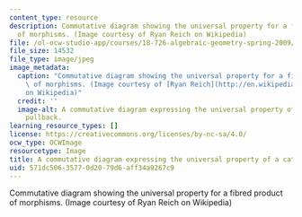 ```yaml
---
content_type: resource
description: Commutative diagram showing the universal property for a fibred product
  of morphisms. (Image courtesy of Ryan Reich on Wikipedia)
file: /ol-ocw-studio-app/courses/18-726-algebraic-geometry-spring-2009/571dc50635770d2079d6aff34a9267c9_18-726s09.jpg
file_size: 14532
file_type: image/jpeg
image_metadata:
  caption: "Commutative diagram showing the universal property for a fibred product\
    \ of morphisms. (Image courtesy of [Ryan Reich](http://en.wikipedia.org/wiki/File:Categorical_pullback_(expanded).svg)\_\
    on Wikipedia)"
  credit: ''
  image-alt: A commutative diagram expressing the universal property of a categorical
    pullback.
learning_resource_types: []
license: https://creativecommons.org/licenses/by-nc-sa/4.0/
ocw_type: OCWImage
resourcetype: Image
title: A commutative diagram expressing the universal property of a categorical pullback
uid: 571dc506-3577-0d20-79d6-aff34a9267c9
---
```

Commutative diagram showing the universal property for a fibred product of morphisms. (Image courtesy of Ryan Reich on Wikipedia)